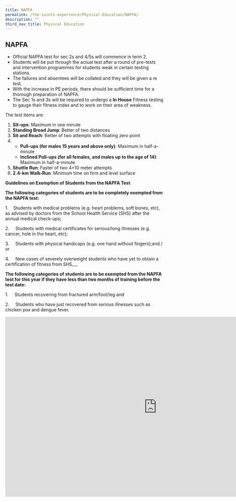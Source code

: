 ```yaml
---
title: NAPFA
permalink: /the-saints-experience/Physical-Education/NAPFA/
description: ""
third_nav_title: Physical Education
---
```

## NAPFA

*   Official NAPFA test for sec 2s and 4/5s will commence in term 2.
*   Students will be put through the actual test after a round of pre-tests and intervention programmes for students weak in certain testing stations.
*   The failures and absentees will be collated and they will be given a re test.
*   With the increase in PE periods, there should be sufficient time for a thorough preparation of NAPFA.
*   The Sec 1s and 3s will be required to undergo a&nbsp;**In House**&nbsp;Fitness testing to gauge their fitness index and to work on their area of weakness.

The test items are:

1.  **Sit-ups**: Maximum in one minute
2.  **Standing Broad Jump**: Better of two distances
3.  **Sit and Reach**: Better of two attempts with floating zero point
4.  *   **Pull-ups (for males 15 years and above only)**: Maximum in half-a-minute
    *   **Inclined Pull-ups (for all females, and males up to the age of 14)**: Maximum in half-a-minute
5.  **Shuttle Run**: Faster of two 4×10 meter attempts
6.  **2.4-km Walk-Run**: Minimum time on firm and level surface

**Guidelines on Exemption of Students from the NAPFA Test**  

**The following categories of students are to be&nbsp;completely exempted&nbsp;from the NAPFA test:**

1.&nbsp; &nbsp; Students with medical problems (e.g. heart problems, soft bones, etc), as advised by doctors from the School Health Service (SHS) after the annual medical check-ups;

2.&nbsp;&nbsp;&nbsp;&nbsp;&nbsp;Students with medical certificates for serious/long illnesses (e.g. cancer, hole in the heart, etc);

3.&nbsp;&nbsp;&nbsp;&nbsp;&nbsp;Students with physical handicaps (e.g. one hand without fingers);and / or

4.&nbsp;&nbsp;&nbsp;&nbsp;&nbsp;New cases of severely overweight students who have yet to obtain a certification of fitness from SHS_._

**The following categories of students are to be&nbsp;exempted from the NAPFA test for this year&nbsp;if they have less than two months of training before the test date:**&nbsp;

1.&nbsp;&nbsp;&nbsp;&nbsp;&nbsp;Students recovering from fractured arm/foot/leg and

2.&nbsp;&nbsp;&nbsp;&nbsp;&nbsp;Students who have just recovered from serious illnesses such as chicken pox and dengue fever.

<iframe allowfullscreen="true" height="569" width="960" frameborder="0" src="https://docs.google.com/presentation/d/e/2PACX-1vRdfHSqd61E7urByr7eIKizSRoaIwXhGL0sCqCTl1sGQOqiGRvzZP96wtc0sOM7faW-6ShLQ3OnYeUV/embed?start=false&amp;loop=false&amp;delayms=3000"></iframe>